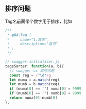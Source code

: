 



## 排序问题

Tag名前面带个数字用于排序，比如

```php
/**
 * @OA\Tag (
 *     name="1.首页",
 *     description="首页"
 * )
 */
```



```javascript
// swagger-initializer.js
tagsSorter: function(a, b){
  // swagger-ui 排序问题
  const reg = /^\d*/g
  let numa = a.match(reg)
  let numb = b.match(reg)
  if (numa[0] == '') numa[0] = 9999
  if (numb[0] == '') numb[0] = 9999
  return numa[0]-numb[0]
},
```

